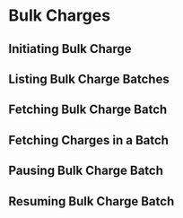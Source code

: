 # Bulk Charges

## Initiating Bulk Charge
## Listing Bulk Charge Batches
## Fetching Bulk Charge Batch
## Fetching Charges in a Batch
## Pausing Bulk Charge Batch
## Resuming Bulk Charge Batch
